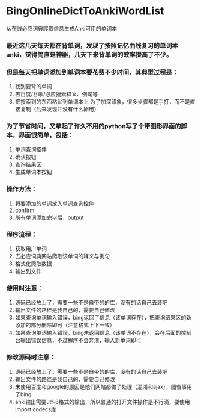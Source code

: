 # BingOnlineDictToAnkiWordList
从在线必应词典爬取信息生成Anki可用的单词本
### 最近这几天每天都在背单词，发现了按照记忆曲线复习的单词本anki，觉得简直是神器，几天下来背单词的效率提高了不少。
### 但是每天把单词添加到单词本要花费不少时间，其典型过程是：
1. 找到要背的单词
2. 去百度/谷歌/必应搜索释义、例句等
3. 把搜索到的东西粘贴到单词本上
为了加深印象，很多步骤都是手打，而不是直接复制（后来发现并没有什么卵用）
### 为了节省时间，又拿起了许久不用的python写了个带图形界面的脚本，界面很简单，包括：
1. 单词查询控件
2. 确认按钮
3. 查询结果区
4. 生成单词本按钮
### 操作方法：
1. 将要添加的单词放入单词查询控件
2. confirm
3. 所有单词添加完毕后，output
### 程序流程：
1. 获取用户单词
2. 去必应词典网站爬取该单词的释义与例句
3. 格式化爬取数据
4. 输出到文件
### 使用时注意：
1. 源码已经放上了，需要一些不是自带的的库，没有的话自己去装吧
2. 输出文件的路径是我自己的，需要自己修改
3. 如果查询单词输入错误，bing返回了信息（该单词存在），把查询结果区的新添加的部分删除即可（注意格式上下一致）
4. 如果查询单词输入错误，bing未返回信息（该单词不存在），会在后面的控制台输出错误信息，不过程序不会奔溃，输入新单词即可
### 修改源码时注意：
1. 源码已经放上了，需要一些不是自带的的库，没有的话自己去装吧
2. 输出文件的路径是我自己的，需要自己修改
3. 未使用百度和google的原因是他们网站都做了处理（混淆和ajax），图省事用了bing
4. anki输出需要utf-8格式的输出，所以普通的打开文件操作是不行滴，要使用import codecs库
